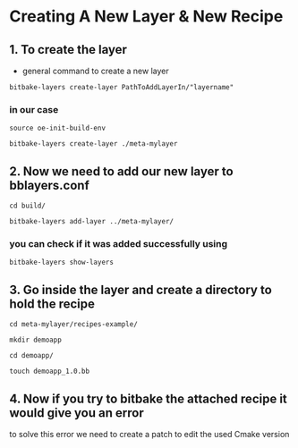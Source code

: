 # Creating A New Layer & New Recipe

## 1. To create the layer
* general command to create a new layer
  
`bitbake-layers create-layer PathToAddLayerIn/"layername"`

### in our case
```
source oe-init-build-env

bitbake-layers create-layer ./meta-mylayer
```
## 2. Now we need to add our new layer to bblayers.conf
```
cd build/

bitbake-layers add-layer ../meta-mylayer/

````
### you can check if it was added successfully using
`bitbake-layers show-layers `


## 3. Go inside the layer and create a directory to hold the recipe
```
cd meta-mylayer/recipes-example/

mkdir demoapp

cd demoapp/

touch demoapp_1.0.bb
```

## 4. Now if you try to bitbake the attached recipe it would give you an error 
to solve this error we need to create a patch to edit the used Cmake version